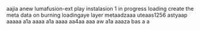 aajia anew lumafusion-ext
play
instalasion 1
in progress
loading
create the meta
data on burning
loadingaye
layer
metaadzaaa
uteaas1256
astyaap
aaaaa
a1a
aaaa
a1a
aaaa
aa4aa
aaa
aw
a1a
aaaza
bas
a
a
